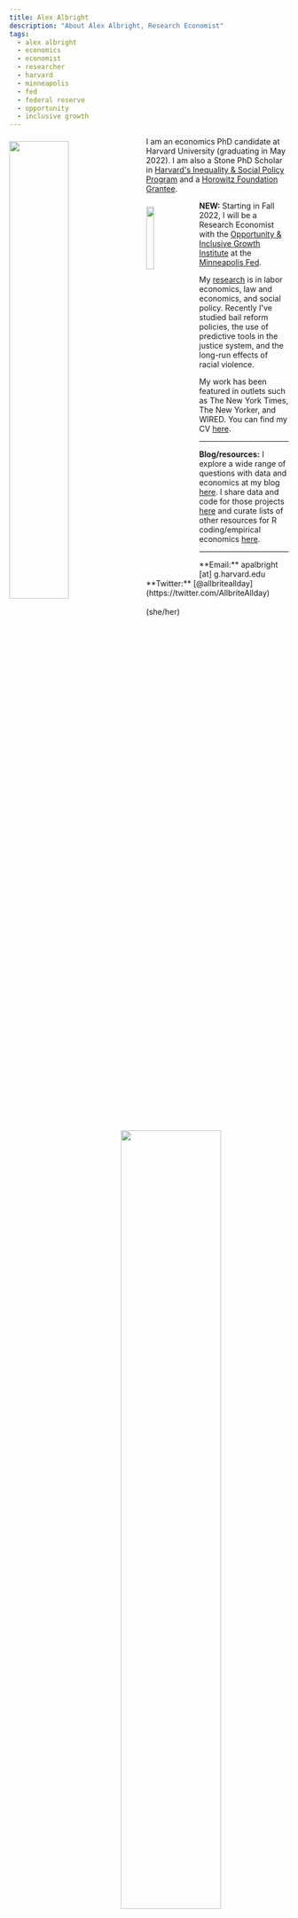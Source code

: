 ```yaml
---
title: Alex Albright
description: "About Alex Albright, Research Economist"
tags:
  - alex albright
  - economics
  - economist
  - researcher
  - harvard
  - minneapolis 
  - fed
  - federal reserve
  - opportunity
  - inclusive growth
---
```


<img src="/./about_files/headshots/alex-albright-headshot.png" style="float: left; margin-right: 15px; margin-top: 8px" alt="" width="46%" height="46%" /> 

I am an economics PhD candidate at Harvard University (graduating in May 2022). I am also a Stone PhD Scholar in [Harvard's Inequality & Social Policy Program](https://inequality.hks.harvard.edu/) and a [Horowitz Foundation Grantee](https://www.horowitz-foundation.org/). 

<img src="/./about_files/oigi-logo.png" style="float: left; margin-right: 10px; margin-top: 10px" alt="" width="17%" height="17%" /> 

**NEW:** Starting in Fall 2022, I will be a Research Economist with the [Opportunity & Inclusive Growth Institute](https://www.minneapolisfed.org/institute) at the [Minneapolis Fed](https://www.minneapolisfed.org/).

My [research](https://thelittledataset.com/research/) is in labor economics, law and economics, and social policy. Recently I've studied bail reform policies, the use of predictive tools in the justice system, and the long-run effects of racial violence. 

My work has been featured in outlets such as The New York Times, The New Yorker, and WIRED. You can find my CV [here](https://thelittledataset.com/about_files/alex_albright_harvard_cv.pdf).

---

**Blog/resources:** I explore a wide range of questions with data and economics at my blog [here](https://thelittledataset.com/). I share data and code for those projects [here](https://thelittledataset.com/my-resources/) and curate lists of other resources for R coding/empirical economics [here](https://thelittledataset.com/other-resources/). 

---

<img src="/./about_files/graphs/dd-stack.png" style="float: right; margin-right: 1px; margin-top: -10px" alt="" width="60%" height="60%" /> 
**Email:** apalbright<span style="display:none">nospampls</span> [at] g.harvard.edu <br>
**Twitter:** [@allbriteallday](https://twitter.com/AllbriteAllday) <br>
<br>
(she/her)
<br>